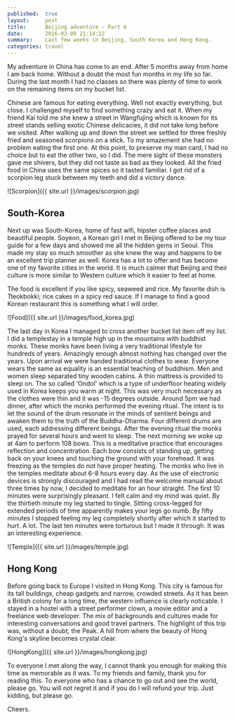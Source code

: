 ```yaml
---
published:  true
layout:     post
title:      Beijing adventure - Part 6
date:       2016-02-09 21:14:22
summary:    Last few weeks in Beijing, South Korea and Hong Kong.
categories: travel
---
```


My adventure in China has come to an end. After 5 months away from home I am back home. Without a doubt the most fun months in my life so far. During the last month I had no classes so there was plenty of time to work on the remaining items on my bucket list.

Chinese are famous for eating everything. Well not exactly everything, but close. I challenged myself to find something crazy and eat it. When my friend Kai told me she knew a street in Wangfujing which is known for its street stands selling exotic Chinese delicacies, it did not take long before we visited. After walking up and down the street we settled for three freshly fried and seasoned scorpions on a stick. To my amazement she had no problem eating the first one. At this point, to preserve my man card, I had no choice but to eat the other two, so I did. The mere sight of these monsters gave me shivers, but they did not taste as bad as they looked. All the fried food in China uses the same spices so it tasted familiar. I got rid of a scorpion leg stuck between my teeth and did a victory dance.

![Scorpion]({{ site.url }}/images/scorpion.jpg)

## South-Korea
Next up was South-Korea, home of fast wifi, hipster coffee places and beautiful people. Soyeon, a Korean girl I met in Beijing offered to be my tour guide for a few days and showed me all the hidden gems in Seoul. This made my stay so much smoother as she knew the way and happens to be an excellent trip planner as well. Korea has a lot to offer and has become one of my favorite cities in the world. It is much calmer that Beijing and their culture is more similar to Western culture which it easier to feel at home.

The food is excellent if you like spicy, seaweed and rice. My favorite dish is Tteokbokki; rice cakes in a spicy red sauce. If I manage to find a good Korean restaurant this is something what I will order.

![Food]({{ site.url }}/images/food_korea.jpg)

The last day in Korea I managed to cross another bucket list item off my list. I did a templestay in a temple high up in the mountains with buddhist monks. These monks have been living a very traditional lifestyle for hundreds of years. Amazingly enough almost nothing has changed over the years.
Upon arrival we were handed traditional clothes to wear. Everyone wears the same as equality is an essential teaching of buddhism. Men and women sleep separated tiny wooden cabins. A thin mattress is provided to sleep on. The so called 'Ondol' which is a type of underfloor heating widely used in Korea keeps you warm at night. This was very much necessary as the clothes were thin and it was -15 degrees outside.
Around 5pm we had dinner, after which the monks performed the evening ritual. The intent is to let the sound of the drum resonate in the minds of sentient beings and awaken them to the truth of the Buddha-Dharma. Four different drums are used, each addressing different beings.
After the evening ritual the monks prayed for several hours and went to sleep. The next morning we woke up at 4am to perform 108 bows. This is a meditative practice that encourages reflection and concentration. Each bow consists of standing up, getting back on your knees and touching the ground with your forehead. It was freezing as the temples do not have proper heating.
The monks who live in the temples meditate about 6-8 hours every day. As the use of electronic devices is strongly discouraged and I had read the welcome manual about three times by now, I decided to meditate for an hour straight. The first 10 minutes were surprisingly pleasant. I felt calm and my mind was quiet. By the thirtieth minute my leg started to tingle. Sitting cross-legged for extended periods of time apparently makes your legs go numb. By fifty minutes I stopped feeling my leg completely shortly after which it started to hurt. A lot. The last ten minutes were torturous but I made it through.
It was an interesting experience.

![Temple]({{ site.url }}/images/temple.jpg)

## Hong Kong
Before going back to Europe I visited in Hong Kong. This city is famous for its tall buildings, cheap gadgets and narrow, crowded streets. As it has been a British colony for a long time, the western influence is clearly noticable.
I stayed in a hostel with a street performer clown, a movie editor and a freelance web developer. The mix of backgrounds and cultures made for interesting conversations and good travel partners.
The highlight of this trip was, without a doubt, the Peak. A hill from where the beauty of Hong Kong's skyline becomes crystal clear.

![HongKong]({{ site.url }}/images/hongkong.jpg)

To everyone I met along the way, I cannot thank you enough for making this time as memorable as it was. To my friends and family, thank you for reading this. To everyone who has a chance to go out and see the world, please go. You will not regret it and if you do I will refund your trip. Just kidding, but please go.

Cheers.